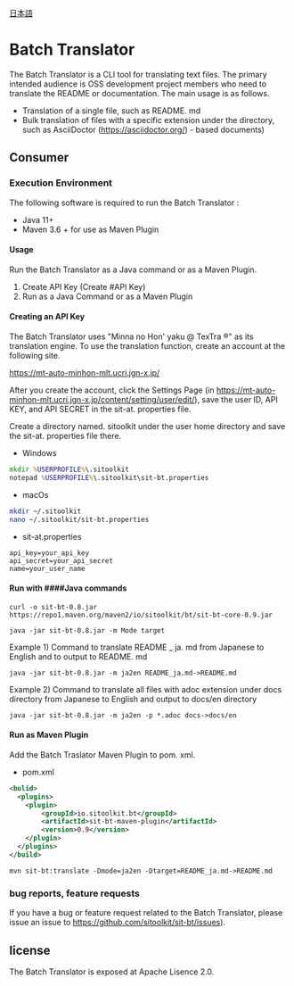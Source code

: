 [日本語](README_ja.md)

# Batch Translator

The Batch Translator is a CLI tool for translating text files.
The primary intended audience is OSS development project members who need to translate the README or documentation.
The main usage is as follows.

- Translation of a single file, such as README. md
- Bulk translation of files with a specific extension under the directory, such as AsciiDoctor (https://asciidoctor.org/) - based documents)

## Consumer

### Execution Environment

The following software is required to run the Batch Translator :

- Java 11+
- Maven 3.6 + for use as Maven Plugin

#### Usage

Run the Batch Translator as a Java command or as a Maven Plugin.

1. Create API Key (Create #API Key)
1. Run as a Java Command or as a Maven Plugin

#### Creating an API Key

The Batch Translator uses "Minna no Hon' yaku @ TexTra ®" as its translation engine. To use the translation function, create an account at the following site.

https://mt-auto-minhon-mlt.ucri.jgn-x.jp/

After you create the account, click the Settings Page (in https://mt-auto-minhon-mlt.ucri.jgn-x.jp/content/setting/user/edit/), save the user ID, API KEY, and API SECRET in the sit-at. properties file.

Create a directory named. sitoolkit under the user home directory and save the sit-at. properties file there.

- Windows

```bat
mkdir %USERPROFILE%\.sitoolkit
notepad %USERPROFILE%\.sitoolkit\sit-bt.properties
```


- macOs

```sh
mkdir ~/.sitoolkit
nano ~/.sitoolkit/sit-bt.properties
```


- sit-at.properties

```properties
api_key=your_api_key
api_secret=your_api_secret
name=your_user_name
```


#### Run with ####Java commands

```
curl -o sit-bt-0.8.jar https://repo1.maven.org/maven2/io/sitoolkit/bt/sit-bt-core-0.9.jar

java -jar sit-bt-0.8.jar -m Mode target
```

Example 1) Command to translate README _ ja. md from Japanese to English and to output to README. md

```
java -jar sit-bt-0.8.jar -m ja2en README_ja.md->README.md
```


Example 2) Command to translate all files with adoc extension under docs directory from Japanese to English and output to docs/en directory

```
java -jar sit-bt-0.8.jar -m ja2en -p *.adoc docs->docs/en
```


#### Run as Maven Plugin

Add the Batch Traslator Maven Plugin to pom. xml.

- pom.xml

```xml
<bulid>
  <plugins>
    <plugin>
        <groupId>io.sitoolkit.bt</groupId>
        <artifactId>sit-bt-maven-plugin</artifactId>
        <version>0.9</version>
    </plugin>
  </plugins>
</build>
```


```
mvn sit-bt:translate -Dmode=ja2en -Dtarget=README_ja.md->README.md
```


### bug reports, feature requests

If you have a bug or feature request related to the Batch Translator, please issue an issue to https://github.com/sitoolkit/sit-bt/issues).

## license

The Batch Translator is exposed at Apache Lisence 2.0.